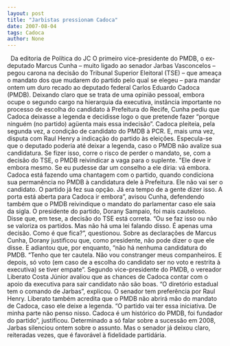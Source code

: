 ```yaml
---
layout: post
title: "Jarbistas pressionam Cadoca"
date: 2007-08-04
tags: Cadoca
author: None
---
```

&nbsp;
Da editoria de Pol&iacute;tica do JC
O&nbsp;primeiro vice-presidente do PMDB, o ex-deputado Marcus Cunha &ndash; muito ligado ao senador Jarbas Vasconcelos &ndash; pegou carona na decis&atilde;o do Tribunal Superior Eleitoral (TSE) &ndash; que amea&ccedil;a o mandato dos que mudarem do partido pelo qual se elegeu &ndash; para mandar ontem um duro recado ao deputado federal Carlos Eduardo Cadoca (PMDB). 
Deixando claro que se trata de uma opini&atilde;o pessoal, embora ocupe o segundo cargo na hierarquia da executiva, inst&acirc;ncia importante no processo de escolha do candidato &agrave; Prefeitura do Recife, Cunha pediu que Cadoca deixasse a legenda e decidisse logo o que pretende fazer &ldquo;porque ningu&eacute;m (no partido) ag&uuml;enta mais essa indecis&atilde;o&rdquo;.
Cadoca pleiteia, pela segunda vez, a condi&ccedil;&atilde;o de candidato do PMDB &agrave; PCR. E, mais uma vez, disputa com Raul Henry a indica&ccedil;&atilde;o do partido &agrave;s elei&ccedil;&otilde;es. Especula-se que o deputado poderia at&eacute; deixar a legenda, caso o PMDB n&atilde;o avalize sua candidatura. Se fizer isso, corre o risco de perder o mandato, se, com a decis&atilde;o do TSE, o PMDB reivindicar a vaga para o suplente.
&quot;Ele deve ir embora mesmo. Se eu pudesse dar um conselho a ele diria: v&aacute; embora. Cadoca est&aacute; fazendo uma chantagem com o partido, quando condiciona sua perman&ecirc;ncia no PMDB &agrave; candidatura dele &agrave; Prefeitura. Ele n&atilde;o vai ser o candidato. O partido j&aacute; fez sua op&ccedil;&atilde;o. J&aacute; era tempo de a gente dizer isso. A porta est&aacute; aberta para Cadoca ir embora&rdquo;, avisou Cunha, defendendo tamb&eacute;m que o PMDB reivindique o mandato do parlamentar caso ele saia da sigla.
O presidente do partido, Dorany Sampaio, foi mais cauteloso. Disse que, em tese, a decis&atilde;o do TSE est&aacute; correta. &ldquo;Ou se faz isso ou n&atilde;o se valoriza os partidos. Mas n&atilde;o h&aacute; uma lei falando disso. &Eacute; apenas uma decis&atilde;o. Como &eacute; que fica?&rdquo;, questionou. Sobre as declara&ccedil;&otilde;es de Marcus Cunha, Dorany justificou que, como presidente, n&atilde;o pode dizer o que ele disse. E adiantou que, por enquanto, &ldquo;n&atilde;o h&aacute; nenhuma candidatura do PMDB. &ldquo;Tenho que ter cautela. N&atilde;o vou constranger meus companheiros. E depois, s&oacute; voto (em caso de a escolha do candidato ser no voto e restrita &agrave; executiva) se tiver empate&rdquo;.
Segundo vice-presidente do PMDB, o vereador Liberato Costa J&uacute;nior avaliou que as chances de Cadoca contar com o apoio da executiva para sair candidato n&atilde;o s&atilde;o boas. &ldquo;O diret&oacute;rio estadual tem o comando de Jarbas&rdquo;, explicou. O senador tem prefer&ecirc;ncia por Raul Henry. Liberato tamb&eacute;m acredita que o PMDB n&atilde;o abrir&aacute; m&atilde;o do mandato de Cadoca, caso ele deixe a legenda. &ldquo;O partido vai ter essa iniciativa. De minha parte n&atilde;o penso nisso. Cadoca &eacute; um hist&oacute;rico do PMDB, foi fundador do partido&rdquo;, justificou. 
Determinado a s&oacute; falar sobre a sucess&atilde;o em 2008, Jarbas silenciou ontem sobre o assunto. Mas o senador j&aacute; deixou claro, reiteradas vezes, que &eacute; favor&aacute;vel &agrave; fidelidade partid&aacute;ria. 